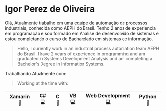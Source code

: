 # Igor Perez de Oliveira

Olá, Atualmente trabalho em uma equipe de automação de processos industriais, conhecida como AEPH do Brasil.
Tenho 2 anos de experiencia em programação e sou formado em Analise de desenvolvido de sistemas e estou completando o curso de Bacharelado em sistemas de informação. 
> Hello, I currently work in an industrial process automation team AEPH do Brasil.
I have 2 years of experience in programming and am graduated in Systems Development Analysis and am completing a Bachelor's Degree in Information Systems.


Trabalhando Atualmente com:
> Working at the time with:

| Xamarin :iphone: | C# :computer: | C :floppy_disk: | VB :computer: | Web Development :computer: | Python :snake:|
|---------|----|---|----|-----------------|--------|
